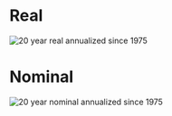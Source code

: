 # Real
![20 year real annualized since 1975](https://i.imgur.com/YJ2XLOc.png)
# Nominal
![20 year nominal annualized since 1975](https://i.imgur.com/PWFRnSx.png)
